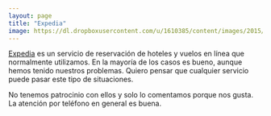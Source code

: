 ```yaml
---
layout: page
title: "Expedia"
image: https://dl.dropboxusercontent.com/u/1610385/content/images/2015/05/2015-01-09-15-18-43-1.jpg
---
```


[Expedia](http://expedia.mx) es un servicio de reservación de hoteles y vuelos en línea que normalmente utilizamos. En la mayoría de los casos es bueno, aunque hemos tenido nuestros problemas. Quiero pensar que cualquier servicio puede pasar este tipo de situaciones.

No tenemos patrocinio con ellos y solo lo comentamos porque nos gusta. La atención por teléfono en general es buena.
